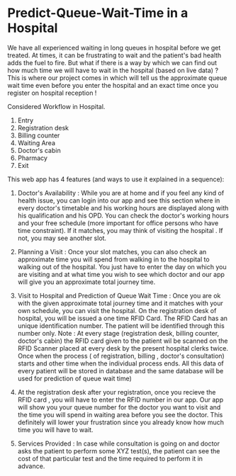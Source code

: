 # Predict-Queue-Wait-Time in a Hospital

We have all experienced waiting in long queues in hospital before we get treated. At times, it can be frustrating to wait and the patient's bad health adds the fuel to fire. But what if there is a way by which we can find out how much time we will have to wait in the hospital (based on live data) ?
This is where our project comes in which will tell us the approximate queue wait time even before you enter the hospital and an exact time once you register on hospital reception !

Considered Workflow in Hospital. 
1. Entry
2. Registration desk
3. Billing counter
4. Waiting Area
5. Doctor's cabin
6. Pharmacy
7. Exit

This web app has 4 features (and ways to use it explained in a sequence):

1. Doctor's Availability : While you are at home and if you feel any kind of health issue, you can login into our app and see this section where in every doctor's timetable and his working hours are displayed along with his qualification and his OPD. You can check the doctor's working hours and your free schedule (more important for office persons who have time constraint). If it matches, you may think of visiting the hospital . If not, you may see another slot.

2. Planning a Visit : Once your slot matches, you can also check an approximate time you will spend from walking in to the hospital to walking out of the hospital. You just have to enter the day on which you are visiting and at what time you wish to see which doctor and our app will give you an approximate total journey time.

3. Visit to Hospital and Prediction of Queue Wait Time : Once you are ok with the given approximate total journey time and it matches with your own schedule, you can visit the hospital. On the registration desk of hospital, you will be issued a one time RFID Card. The RFID Card has an unique identification number. The patient will be identified through this number only.
Note : At every stage (registration desk, billing counter, doctor's cabin) the RFID card given to the patient wil be scanned on the RFID Scanner placed at every desk by the present hospital clerks twice. Once when the process ( of registration, billing , doctor's consultation) starts and other time when the individual process ends. All this data of every patient will be stored in database and the same database will be used for prediction of queue wait time)

4. At the registration desk after your registration, once you recieve the RFID card , you will have to enter the RFID number in our app. Our app will show you your queue number for the doctor you want to visit and the time you will spend in waiting area before you see the doctor. This definitely will lower your frustration since you already know how much time you will have to wait.


5. Services Provided : In case while consultation is going on and doctor asks the patient to perform some XYZ test(s), the patient can see the cost of that particular test and the time required to perform it in advance.
